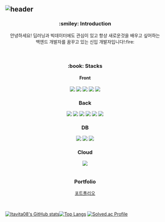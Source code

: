 ![header](https://capsule-render.vercel.app/api?type=transparent&color=auto&height=100&section=header&text=YeongJun%20GitHub&fontSize=50&fontColor=99ccff)
--
<div align="center"><h3>:smiley: Introduction</h3></div>
<div align="center">안녕하세요! 딥러닝과 빅데이터에도 관심이 있고 항상 새로운것을 배우고 싶어하는</div>
<div align="center">백엔드 개발자를 꿈꾸고 있는 신입 개발자입니다!:fire:</div>
<br/> 
<br/> 
<div align="center"><h3>:book: Stacks</h3></div>
<div align="center"><h4>Front</h4></div>
<div align="center">
<img src="https://img.shields.io/badge/React-61DAFB?style=flat&logo=React&logoColor=white"/>  
<img src="https://img.shields.io/badge/JavaScript-F7DF1E?style=flat&logo=JavaScript&logoColor=white"/>
<img src="https://img.shields.io/badge/HTML5-E34F26?style=flat&logo=HTML5&logoColor=white"/>
<img src="https://img.shields.io/badge/Flutter-02569B?style=flat&logo=Flutter&logoColor=white"/>
<img src="https://img.shields.io/badge/Dart-0175C2?style=flat&logo=Dart&logoColor=white"/>
</div>
<div align="center"><h3>Back</h3></div>
<div align="center">
<img src="https://img.shields.io/badge/Spring-6DB33F?style=flat&logo=Spring&logoColor=white"/>  
<img src="https://img.shields.io/badge/Spring Boot-6DB33F?style=flat&logo=Spring Boot&logoColor=white"/>
<img src="https://img.shields.io/badge/Python-3776AB?style=flat&logo=Python&logoColor=white"/>
<img src="https://img.shields.io/badge/Flask-000000?style=flat&logo=Flask&logoColor=white"/>
<img src="https://img.shields.io/badge/Java-007396?style=flat&logo=java&logoColor=white"/>
<img src="https://img.shields.io/badge/Node.js-339933?style=flat&logo=Node.js&logoColor=white"/>
</div>
<div align="center"><h3>DB</h3></div>
<div align="center">
<img src="https://img.shields.io/badge/MySQL-4479A1?style=flat&logo=MySQL&logoColor=white"/>  
<img src="https://img.shields.io/badge/Elasticsearch-005571F?style=flat&logo=Elasticsearch&logoColor=white"/>
<img src="https://img.shields.io/badge/Logstash-005571?style=flat&logo=Logstash&logoColor=white"/>
</div>
<div align="center"><h3>Cloud</h3></div>
<div align="center">
<img src="https://img.shields.io/badge/Amazon AWS-232F3E?style=flat&logo=Amazon AWS&logoColor=white"/>  
</div>   
<br/>
<div align="center"><h3>Portfolio</h3></div>
<div align="center">
  <a href="https://itavita08.notion.site/itavita08/ab07b6dcb6824db2869b254db92df0b7">포트폴리오</a>
</div>   
<br/>
<br/>


[![Itavita08's GitHub stats](https://github-readme-stats.vercel.app/api?username=itavita08)]()[![Top Langs](https://github-readme-stats.vercel.app/api/top-langs/?username=itavita08&hide=jupyter%20notebook&layout=compact)](https://github.com/itavita08/github-readme-stats) [![Solved.ac Profile](http://mazassumnida.wtf/api/v2/generate_badge?boj=tkfkd1108)](https://solved.ac/tkfkd1108/)

